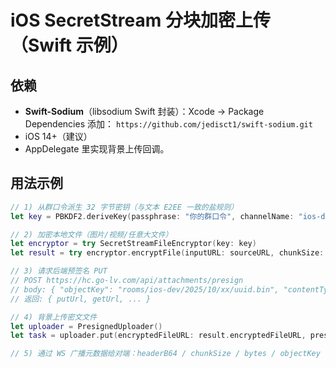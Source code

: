 # iOS SecretStream 分块加密上传（Swift 示例）

## 依赖
- **Swift-Sodium**（libsodium Swift 封装）：Xcode → Package Dependencies 添加：
  `https://github.com/jedisct1/swift-sodium.git`
- iOS 14+（建议）
- AppDelegate 里实现背景上传回调。

## 用法示例
```swift
// 1) 从群口令派生 32 字节密钥（与文本 E2EE 一致的盐规则）
let key = PBKDF2.deriveKey(passphrase: "你的群口令", channelName: "ios-dev")

// 2) 加密本地文件（图片/视频/任意大文件）
let encryptor = try SecretStreamFileEncryptor(key: key)
let result = try encryptor.encryptFile(inputURL: sourceURL, chunkSize: 64*1024)

// 3) 请求后端预签名 PUT
// POST https://hc.go-lv.com/api/attachments/presign
// body: { "objectKey": "rooms/ios-dev/2025/10/xx/uuid.bin", "contentType": "application/octet-stream" }
// 返回: { putUrl, getUrl, ... }

// 4) 背景上传密文文件
let uploader = PresignedUploader()
let task = uploader.put(encryptedFileURL: result.encryptedFileURL, presignedPutURL: URL(string: putUrl)!)

// 5) 通过 WS 广播元数据给对端：headerB64 / chunkSize / bytes / objectKey（或 getUrl）
